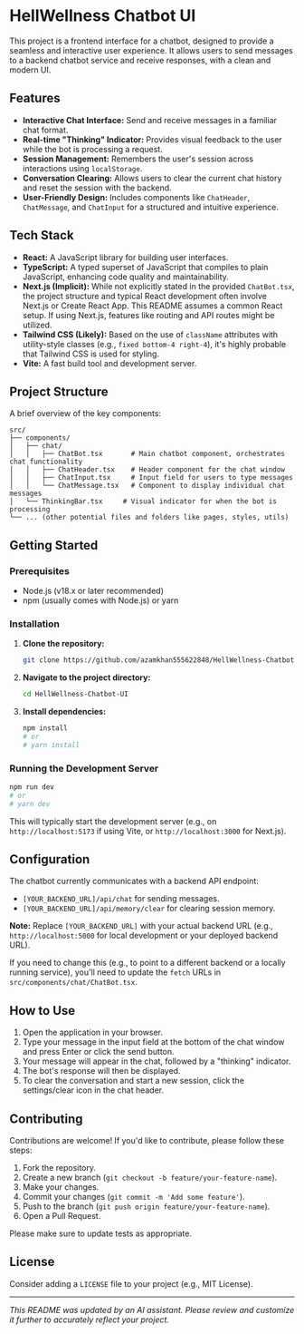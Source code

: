 # HellWellness Chatbot UI

This project is a frontend interface for a chatbot, designed to provide a seamless and interactive user experience. It allows users to send messages to a backend chatbot service and receive responses, with a clean and modern UI.

## Features

*   **Interactive Chat Interface:** Send and receive messages in a familiar chat format.
*   **Real-time "Thinking" Indicator:** Provides visual feedback to the user while the bot is processing a request.
*   **Session Management:** Remembers the user's session across interactions using `localStorage`.
*   **Conversation Clearing:** Allows users to clear the current chat history and reset the session with the backend.
*   **User-Friendly Design:** Includes components like `ChatHeader`, `ChatMessage`, and `ChatInput` for a structured and intuitive experience.

## Tech Stack

*   **React:** A JavaScript library for building user interfaces.
*   **TypeScript:** A typed superset of JavaScript that compiles to plain JavaScript, enhancing code quality and maintainability.
*   **Next.js (Implicit):** While not explicitly stated in the provided `ChatBot.tsx`, the project structure and typical React development often involve Next.js or Create React App. This README assumes a common React setup. If using Next.js, features like routing and API routes might be utilized.
*   **Tailwind CSS (Likely):** Based on the use of `className` attributes with utility-style classes (e.g., `fixed bottom-4 right-4`), it's highly probable that Tailwind CSS is used for styling.
*   **Vite:** A fast build tool and development server.

## Project Structure

A brief overview of the key components:

```
src/
├── components/
│   ├── chat/
│   │   ├── ChatBot.tsx       # Main chatbot component, orchestrates chat functionality
│   │   ├── ChatHeader.tsx    # Header component for the chat window
│   │   ├── ChatInput.tsx     # Input field for users to type messages
│   │   └── ChatMessage.tsx   # Component to display individual chat messages
│   └── ThinkingBar.tsx     # Visual indicator for when the bot is processing
└── ... (other potential files and folders like pages, styles, utils)
```

## Getting Started

### Prerequisites

*   Node.js (v18.x or later recommended)
*   npm (usually comes with Node.js) or yarn

### Installation

1.  **Clone the repository:**
    ```bash
    git clone https://github.com/azamkhan555622848/HellWellness-Chatbot-UI.git
    ```
2.  **Navigate to the project directory:**
    ```bash
    cd HellWellness-Chatbot-UI
    ```
3.  **Install dependencies:**
    ```bash
    npm install
    # or
    # yarn install
    ```

### Running the Development Server

```bash
npm run dev
# or
# yarn dev
```
This will typically start the development server (e.g., on `http://localhost:5173` if using Vite, or `http://localhost:3000` for Next.js).

## Configuration

The chatbot currently communicates with a backend API endpoint:
- `[YOUR_BACKEND_URL]/api/chat` for sending messages.
- `[YOUR_BACKEND_URL]/api/memory/clear` for clearing session memory.

**Note:** Replace `[YOUR_BACKEND_URL]` with your actual backend URL (e.g., `http://localhost:5000` for local development or your deployed backend URL).

If you need to change this (e.g., to point to a different backend or a locally running service), you'll need to update the `fetch` URLs in `src/components/chat/ChatBot.tsx`.

## How to Use

1.  Open the application in your browser.
2.  Type your message in the input field at the bottom of the chat window and press Enter or click the send button.
3.  Your message will appear in the chat, followed by a "thinking" indicator.
4.  The bot's response will then be displayed.
5.  To clear the conversation and start a new session, click the settings/clear icon in the chat header.

## Contributing

Contributions are welcome! If you'd like to contribute, please follow these steps:

1.  Fork the repository.
2.  Create a new branch (`git checkout -b feature/your-feature-name`).
3.  Make your changes.
4.  Commit your changes (`git commit -m 'Add some feature'`).
5.  Push to the branch (`git push origin feature/your-feature-name`).
6.  Open a Pull Request.

Please make sure to update tests as appropriate.

## License

Consider adding a `LICENSE` file to your project (e.g., MIT License).

---

*This README was updated by an AI assistant. Please review and customize it further to accurately reflect your project.*
